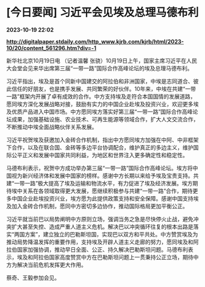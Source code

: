 # [今日要闻] 习近平会见埃及总理马德布利

**2023-10-19 22:02**

**http://digitalpaper.stdaily.com/http_www.kjrb.com/kjrb/html/2023-10/20/content_561296.htm?div=-1**

 新华社北京10月19日电 （记者温馨 张骁）10月19日上午，国家主席习近平在人民大会堂会见来华出席第三届“一带一路”国际合作高峰论坛的埃及总理马德布利。

 习近平指出，埃及是首个同新中国建交的阿拉伯和非洲国家，中埃是志同道合、彼此信任的好朋友，也是携手发展、共同繁荣的好伙伴。10年来，中埃在共建“一带一路”框架内开展了卓有成效的合作。中方支持埃及走符合本国国情的发展道路，愿同埃方深化发展战略对接，鼓励有实力的中国企业赴埃及投资兴业，欢迎更多埃及优质产品进入中国市场。中方愿同埃方落实好第三届“一带一路”国际合作高峰论坛成果，加强基础设施、农业技术、可再生能源等领域合作，扩大人文交流合作，不断推动中埃全面战略伙伴关系发展。

 习近平祝贺埃及获邀加入金砖合作机制，指出中方愿同埃方加强在中阿、中非框架下合作，以及在联合国、金砖等多边平台协调配合，维护真正的多边主义，维护国际公平正义和发展中国家共同利益，为地区和世界注入更多确定性和稳定性。

 马德布利表示，祝贺中方成功举办第三届“一带一路”国际合作高峰论坛。埃方将中国视为新兴经济体和发展中国家的榜样。感谢中方长期以来给予埃及宝贵支持。共建“一带一路”极大提高了埃及运输和物流水平，有力促进了埃及经济发展。埃方期待埃中关系在各领域取得更大发展，愿继续积极参与共建“一带一路”合作，期待更多中国企业赴埃投资兴业，埃方愿为此提供政策支持和安全保障。感谢中国支持埃及加入金砖合作机制，愿同中方密切多边协作，推动国际格局更加平衡公正。

 习近平就当前巴以局势阐明中方原则立场，强调当务之急是尽快停火止战，避免冲突扩大甚至失控、造成严重人道主义危机。解决巴以冲突循环往复的根本出路是落实“两国方案”，建立独立的巴勒斯坦国，实现巴以双方和平共处。中方赞赏埃及为推动局势降温发挥的重要作用，支持埃及开辟人道主义走廊的努力，愿同埃及和阿拉伯国家加强协调，推动早日全面、公正、持久解决巴勒斯坦问题。马德布利表示，埃及和阿拉伯国家高度赞赏中方在巴勒斯坦问题上一贯秉持公正立场，期待中方为解决当前危机发挥更大作用。

 蔡奇、王毅参加会见。